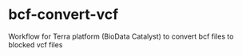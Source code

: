 # bcf-convert-vcf
Workflow for Terra platform (BioData Catalyst) to convert bcf files to blocked vcf files
